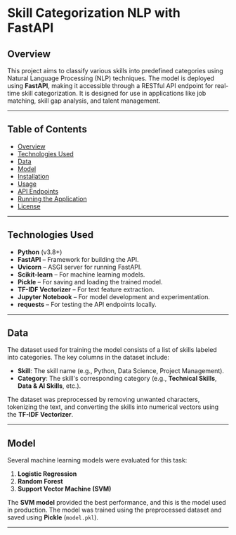 # **Skill Categorization NLP with FastAPI**

## **Overview**

This project aims to classify various skills into predefined categories using Natural Language Processing (NLP) techniques. The model is deployed using **FastAPI**, making it accessible through a RESTful API endpoint for real-time skill categorization. It is designed for use in applications like job matching, skill gap analysis, and talent management.

---

## **Table of Contents**

- [Overview](#overview)
- [Technologies Used](#technologies-used)
- [Data](#data)
- [Model](#model)
- [Installation](#installation)
- [Usage](#usage)
- [API Endpoints](#api-endpoints)
- [Running the Application](#running-the-application)
- [License](#license)

---

## **Technologies Used**

- **Python** (v3.8+)
- **FastAPI** – Framework for building the API.
- **Uvicorn** – ASGI server for running FastAPI.
- **Scikit-learn** – For machine learning models.
- **Pickle** – For saving and loading the trained model.
- **TF-IDF Vectorizer** – For text feature extraction.
- **Jupyter Notebook** – For model development and experimentation.
- **requests** – For testing the API endpoints locally.

---

## **Data**

The dataset used for training the model consists of a list of skills labeled into categories. The key columns in the dataset include:

- **Skill**: The skill name (e.g., Python, Data Science, Project Management).
- **Category**: The skill's corresponding category (e.g., **Technical Skills**, **Data & AI Skills**, etc.).

The dataset was preprocessed by removing unwanted characters, tokenizing the text, and converting the skills into numerical vectors using the **TF-IDF Vectorizer**.

---

## **Model**

Several machine learning models were evaluated for this task:

1. **Logistic Regression**
2. **Random Forest**
3. **Support Vector Machine (SVM)**

The **SVM model** provided the best performance, and this is the model used in production. The model was trained using the preprocessed dataset and saved using **Pickle** (`model.pkl`).

---
